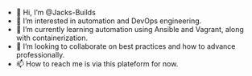 - 👋 Hi, I’m @Jacks-Builds
- 👀 I’m interested in automation and DevOps engineering.
- 🌱 I’m currently learning automation using Ansible and Vagrant, along with containerization.
- 💞️ I’m looking to collaborate on best practices and how to advance professionally.
- 📫 How to reach me is via this plateform for now.

<!---
Jacks-Builds/Jacks-Builds is a ✨ special ✨ repository because its `README.md` (this file) appears on your GitHub profile.
You can click the Preview link to take a look at your changes.
--->
